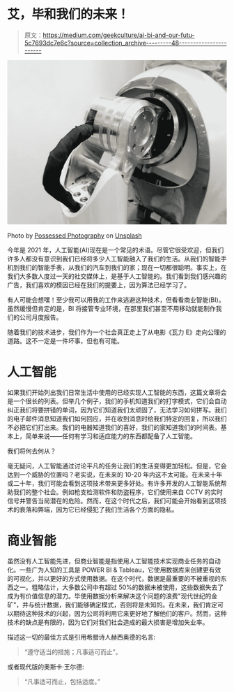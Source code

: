 # 艾，毕和我们的未来！

> 原文：<https://medium.com/geekculture/ai-bi-and-our-futu-5c7693dc7e6c?source=collection_archive---------48----------------------->

![](img/80917205aaf5880eb97369574bdcd29f.png)

Photo by [Possessed Photography](https://unsplash.com/@possessedphotography?utm_source=medium&utm_medium=referral) on [Unsplash](https://unsplash.com?utm_source=medium&utm_medium=referral)

今年是 2021 年，人工智能(AI)现在是一个常见的术语。尽管它很受欢迎，但我们许多人都没有意识到我们已经将多少人工智能融入了我们的生活。从我们的智能手机到我们的智能手表，从我们的汽车到我们的家；现在一切都很聪明。事实上，在我们大多数人度过一天的社交媒体上，是基于人工智能的。我们看到我们感兴趣的广告，我们喜欢的模因已经在我们的提要上，因为算法已经学习了。

有人可能会想嘿！至少我可以用我的工作来逃避这种技术，但看看商业智能(BI)。虽然缓慢但肯定的是，BI 将接管专业环境，在那里我们甚至不用移动就能制作我们的公司月度报告。

随着我们的技术进步，我们作为一个社会真正走上了从电影《瓦力 E》走向公理的道路。这不一定是一件坏事，但也有可能。

# 人工智能

如果我们开始列出我们日常生活中使用的已经实现人工智能的东西，这篇文章将会是一个很长的列表。但举几个例子，我们的手机知道我们的打字模式，它们会自动纠正我们将要拼错的单词，因为它们知道我们太顽固了，无法学习如何拼写。我们的电子邮件消息知道我们如何回应，并在收到消息时给我们特定的回复，所以我们不必把它们打出来。我们的电器知道我们的喜好，我们的家知道我们的时间表。基本上，简单来说——任何有学习和适应能力的东西都配备了人工智能。

我们将何去何从？

毫无疑问，人工智能通过讨论平凡的任务让我们的生活变得更加轻松。但是，它会达到一个威胁的位置吗？老实说，在未来的 10-20 年内这不太可能。在未来十年或二十年，我们可能会看到这项技术带来更多好处。有许多开发的人工智能系统帮助我们的整个社会。例如枪支检测软件和防盗程序，它们使用来自 CCTV 的实时信号并警告当局潜在的危险。然而，在这个时代之后，我们可能会开始看到这项技术的衰落和弊端，因为它已经侵犯了我们生活各个方面的隐私。

# 商业智能

虽然没有人工智能先进，但商业智能是指使用人工智能技术实现商业任务的自动化。一些广为人知的工具是 POWER BI & Tableau，它使用数据库来创建更有效的可视化，并以更好的方式使用数据。在这个时代，数据是最重要的不被重视的东西之一。粗略估计，大多数公司中有超过 50%的数据未被使用，这些数据失去了成为有价值信息的潜力。毕使用数据分析来解决这个问题的浪费"现代世纪的金矿"，并与统计数据，我们能够确定模式，否则将是未知的。在未来，我们肯定可以期待这种技术的兴起，因为公司将利用它来更好地了解他们的客户。然而，这种技术的缺点是有限的，因为它们对我们社会造成的最大损害是增加失业率。

描述这一切的最佳方式是引用希腊诗人赫西奥德的名言:

> “遵守适当的措施；凡事适可而止”。

或者现代版的奥斯卡·王尔德:

> “凡事适可而止，包括适度。”